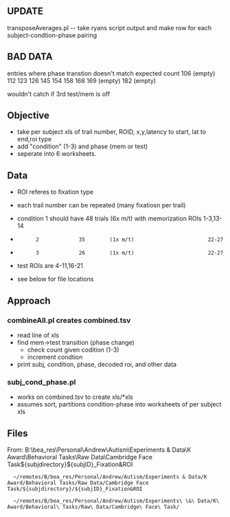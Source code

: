 ## UPDATE ##
transposeAverages.pl  -- take ryans script output and make row for each subject-condtion-phase pairing

## BAD DATA ##
entries where phase transtion doesn't match expected count
    106 (empty)
    112
    123
    126
    145
    154
    158
    168
    169 (empty)
    182 (empty)

wouldn't catch if 3rd test/mem is off

## Objective ##
* take per subject xls of trail number, ROID, x,y,latency to start, lat to end,roi type
* add "condition" (1-3) and phase (mem or test)
* seperate into 6 worksheets.

## Data ##

* ROI referes to fixation type
* each trail number can be repeated  (many fixatiosn per trail)

* condition 1 should have 48 trials (6x m/t) with memorization ROIs 1-3,13-14
*           2             35        (1x m/t)                        22-27
*           3             26        (1x m/t)                        22-27

* test ROIs are 4-11,16-21

- see below for file locations


## Approach ##

### combineAll.pl creates combined.tsv ###

* read line of xls
* find mem->test transition (phase change)
    - check count given codition (1-3)
    - increment condtion 
* print subj, condition, phase, decoded roi, and other data

### subj_cond_phase.pl ###
* works on combined.tsv to create xls/*xls
* assumes sort, partitions condition-phase into worksheets of per subject xls

## Files ##
From:
      B:\bea_res\Personal\Andrew\Autism\Experiments & Data\K Award\Behavioral Tasks\Raw Data\Cambridge Face Task\${subjdirectory}\${subjID}_Fixation&ROI

      ~/remotes/B/bea_res/Personal/Andrew/Autism/Experiments & Data/K Award/Behavioral Tasks/Raw Data/Cambridge Face Task/${subjdirectory}/${subjID}_Fixation&ROI

      ~/remotes/B/bea_res/Personal/Andrew/Autism/Experiments\ \&\ Data/K\ Award/Behavioral\ Tasks/Raw\ Data/Cambridge\ Face\ Task/
 
